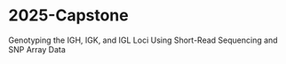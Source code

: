 # 2025-Capstone
Genotyping the IGH, IGK, and IGL Loci Using Short-Read Sequencing and SNP Array Data

